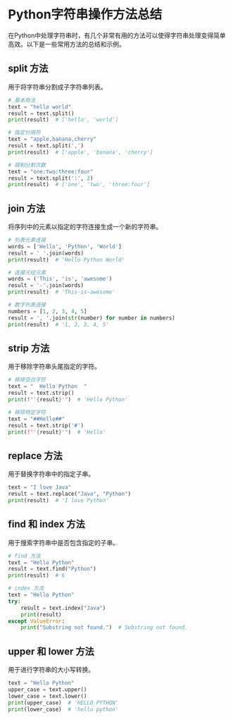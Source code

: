 
# Python字符串操作方法总结

在Python中处理字符串时，有几个非常有用的方法可以使得字符串处理变得简单高效。以下是一些常用方法的总结和示例。

## split 方法

用于将字符串分割成子字符串列表。

```python
# 基本用法
text = "hello world"
result = text.split()
print(result)  # ['hello', 'world']

# 指定分隔符
text = "apple,banana,cherry"
result = text.split(',')
print(result)  # ['apple', 'banana', 'cherry']

# 限制分割次数
text = "one:two:three:four"
result = text.split(':', 2)
print(result)  # ['one', 'two', 'three:four']
```

## join 方法

将序列中的元素以指定的字符连接生成一个新的字符串。

```python
# 列表元素连接
words = ['Hello', 'Python', 'World']
result = ' '.join(words)
print(result)  # 'Hello Python World'

# 连接元组元素
words = ('This', 'is', 'awesome')
result = '-'.join(words)
print(result)  # 'This-is-awesome'

# 数字列表连接
numbers = [1, 2, 3, 4, 5]
result = ', '.join(str(number) for number in numbers)
print(result)  # '1, 2, 3, 4, 5'
```

## strip 方法

用于移除字符串头尾指定的字符。

```python
# 移除空白字符
text = "  Hello Python  "
result = text.strip()
print(f"'{result}'")  # 'Hello Python'

# 移除特定字符
text = "##Hello##"
result = text.strip('#')
print(f"'{result}'")  # 'Hello'
```

## replace 方法

用于替换字符串中的指定子串。

```python
text = "I love Java"
result = text.replace("Java", "Python")
print(result)  # 'I love Python'
```

## find 和 index 方法

用于搜索字符串中是否包含指定的子串。

```python
# find 方法
text = "Hello Python"
result = text.find("Python")
print(result)  # 6

# index 方法
text = "Hello Python"
try:
    result = text.index("Java")
    print(result)
except ValueError:
    print("Substring not found.")  # Substring not found.
```

## upper 和 lower 方法

用于进行字符串的大小写转换。

```python
text = "Hello Python"
upper_case = text.upper()
lower_case = text.lower()
print(upper_case)  # 'HELLO PYTHON'
print(lower_case)  # 'hello python'
```
